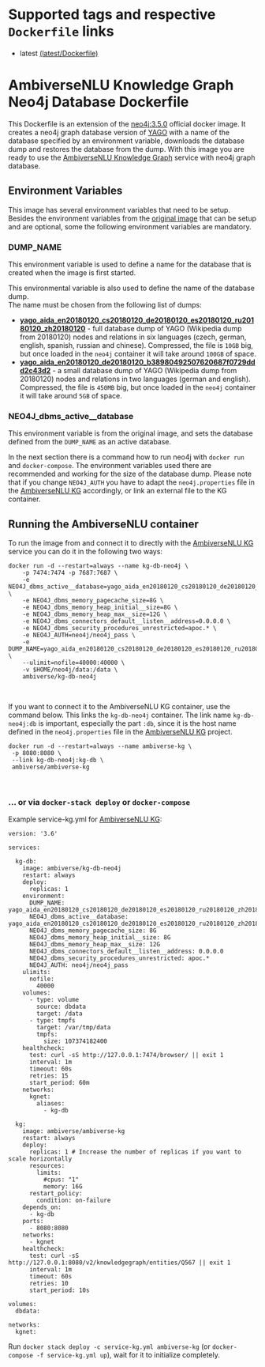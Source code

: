 # Supported tags and respective `Dockerfile` links

* latest [(latest/Dockerfile)](https://github.com/ambiverse-nlu/dockerfiles/blob/master/kg-db-neo4j/Dockerfile)

# AmbiverseNLU Knowledge Graph Neo4j Database Dockerfile

This Dockerfile is an extension of the [neo4j:3.5.0](https://github.com/neo4j/docker-neo4j-publish/blob/bc0c1be414f5b671a681af8ac5dd8a5f83c02730/3.5.0/community/Dockerfile) official docker image. It creates a neo4j graph database version of [YAGO](http://yago-knowledge.org) with a name of the database specified by an environment variable, downloads the database dump and restores the database from the dump. With this image you are ready to use the [AmbiverseNLU Knowledge Graph](https://github.com/ambiverse-nlu/ambiverse-kg) service with neo4j graph database.

## Environment Variables
This image has several environment variables that need to be setup. Besides the environment variables from the [original image](https://hub.docker.com/r/_/neo4j/) that can be setup and are optional, some the following environment variables are mandatory. 

### DUMP_NAME

This environment variable is used to define a name for the database that is created when the image is first started. 

This environmental variable is also used to define the name of the database dump.  
The name must be chosen from the following list of dumps:

- **[yago_aida_en20180120_cs20180120_de20180120_es20180120_ru20180120_zh20180120](http://ambiversenlu-download.mpi-inf.mpg.de/neo4j/yago_aida_en20180120_cs20180120_de20180120_es20180120_ru20180120_zh20180120.tar.gz)** - full database dump of YAGO (Wikipedia dump from 20180120) nodes and relations  in six languages (czech, german, english, spanish, russian and chinese). Compressed, the file is `10GB` big, but once loaded in the `neo4j` container it will take around `100GB` of space.
- **[yago_aida_en20180120_de20180120_b38980492507620687f0729ddd2c43d2](http://ambiversenlu-download.mpi-inf.mpg.de/neo4j/yago_aida_en20180120_de20180120_b38980492507620687f0729ddd2c43d2.tar.gz)** - a small database dump of YAGO (Wikipedia dump from 20180120) nodes and relations in two languages (german and english). Compressed, the file is `450MB` big, but once loaded in the `neo4j` container it will take around `5GB` of space.

### NEO4J_dbms_active__database

This environment variable is from the original image, and sets the database defined from the `DUMP_NAME` as an active database. 

In the next section there is a command how to run neo4j with `docker run` and `docker-compose`. The environment variables used there are recommended and working for the size of the database dump.
Please note that if you change `NEO4J_AUTH` you have to adapt the `neo4j.properties` file in the [AmbiverseNLU KG](https://github.com/ambiverse-nlu/ambiverse-kg) accordingly, or link an external file to the KG container.

## Running the AmbiverseNLU container
To run the image from and connect it to directly with the [AmbiverseNLU KG](https://github.com/ambiverse-nlu/ambiverse-kg) service you can do it in the following two ways:

~~~~~~~~
docker run -d --restart=always --name kg-db-neo4j \
	-p 7474:7474 -p 7687:7687 \
	-e NEO4J_dbms_active__database=yago_aida_en20180120_cs20180120_de20180120_es20180120_ru20180120_zh20180120.db \
	-e NEO4J_dbms_memory_pagecache_size=8G \
	-e NEO4J_dbms_memory_heap_initial__size=8G \
	-e NEO4J_dbms_memory_heap_max__size=12G \
	-e NEO4J_dbms_connectors_default__listen__address=0.0.0.0 \
	-e NEO4J_dbms_security_procedures_unrestricted=apoc.* \
	-e NEO4J_AUTH=neo4j/neo4j_pass \
	-e DUMP_NAME=yago_aida_en20180120_cs20180120_de20180120_es20180120_ru20180120_zh20180120 \
	--ulimit=nofile=40000:40000 \
	-v $HOME/neo4j/data:/data \
	ambiverse/kg-db-neo4j
~~~~~~~~

&nbsp;

If you want to connect it to the AmbiverseNLU KG container, use the command below. This links the `kg-db-neo4j` container. The link name `kg-db-neo4j:db` is important, especially the part `:db`, since it is the host name defined in the `neo4j.properties` file in the [AmbiverseNLU KG](https://github.com/ambiverse-nlu/ambiverse-kg) project.
~~~~~~~~
docker run -d --restart=always --name ambiverse-kg \
 -p 8080:8080 \
 --link kg-db-neo4j:kg-db \
 ambiverse/ambiverse-kg
~~~~~~~~

&nbsp;

### ... or via `docker-stack deploy` or `docker-compose`
Example service-kg.yml for [AmbiverseNLU KG](https://github.com/ambiverse-nlu/ambiverse-kg):
~~~~~~~~
version: '3.6'

services:

  kg-db:
    image: ambiverse/kg-db-neo4j
    restart: always
    deploy:
      replicas: 1
    environment:
      DUMP_NAME: yago_aida_en20180120_cs20180120_de20180120_es20180120_ru20180120_zh20180120
      NEO4J_dbms_active__database: yago_aida_en20180120_cs20180120_de20180120_es20180120_ru20180120_zh20180120.db
      NEO4J_dbms_memory_pagecache_size: 8G
      NEO4J_dbms_memory_heap_initial__size: 8G
      NEO4J_dbms_memory_heap_max__size: 12G
      NEO4J_dbms_connectors_default__listen__address: 0.0.0.0
      NEO4J_dbms_security_procedures_unrestricted: apoc.*
      NEO4J_AUTH: neo4j/neo4j_pass
    ulimits:
      nofile:
        40000
    volumes:
      - type: volume
        source: dbdata
        target: /data
      - type: tmpfs
        target: /var/tmp/data
        tmpfs:
          size: 107374182400
    healthcheck:
      test: curl -sS http://127.0.0.1:7474/browser/ || exit 1
      interval: 1m
      timeout: 60s
      retries: 15
      start_period: 60m
    networks:
      kgnet:
        aliases:
          - kg-db

  kg:
    image: ambiverse/ambiverse-kg
    restart: always
    deploy:
      replicas: 1 # Increase the number of replicas if you want to scale horizontally
      resources:
        limits:
          #cpus: "1"
          memory: 16G
      restart_policy:
        condition: on-failure
    depends_on:
      - kg-db
    ports:
      - 8080:8080
    networks:
      - kgnet
    healthcheck:
      test: curl -sS http://127.0.0.1:8080/v2/knowledgegraph/entities/Q567 || exit 1
      interval: 1m
      timeout: 60s
      retries: 10
      start_period: 10s

volumes:
  dbdata:

networks:
  kgnet:
~~~~~~~~

Run `docker stack deploy -c service-kg.yml ambiverse-kg` (or `docker-compose -f service-kg.yml up`), wait for it to initialize completely.
